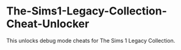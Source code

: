 # The-Sims1-Legacy-Collection-Cheat-Unlocker
This unlocks debug mode cheats for The Sims 1 Legacy Collection.
